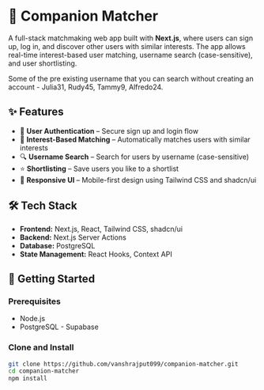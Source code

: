 # 👥 Companion Matcher

A full-stack matchmaking web app built with **Next.js**, where users can sign up, log in, and discover other users with similar interests. The app allows real-time interest-based user matching, username search (case-sensitive), and user shortlisting.

Some of the pre existing username that you can search without creating an account - Julia31, Rudy45, Tammy9, Alfredo24.

## ✨ Features

- 🔐 **User Authentication** – Secure sign up and login flow
- 🤝 **Interest-Based Matching** – Automatically matches users with similar interests
- 🔍 **Username Search** – Search for users by username (case-sensitive)
- ⭐ **Shortlisting** – Save users you like to a shortlist
- 📱 **Responsive UI** – Mobile-first design using Tailwind CSS and shadcn/ui

## 🛠️ Tech Stack

- **Frontend:** Next.js, React, Tailwind CSS, shadcn/ui
- **Backend:** Next.js Server Actions
- **Database:** PostgreSQL
- **State Management:** React Hooks, Context API

## 🚀 Getting Started
### Prerequisites

- Node.js
- PostgreSQL - Supabase

### Clone and Install

```bash
git clone https://github.com/vanshrajput099/companion-matcher.git
cd companion-matcher
npm install
